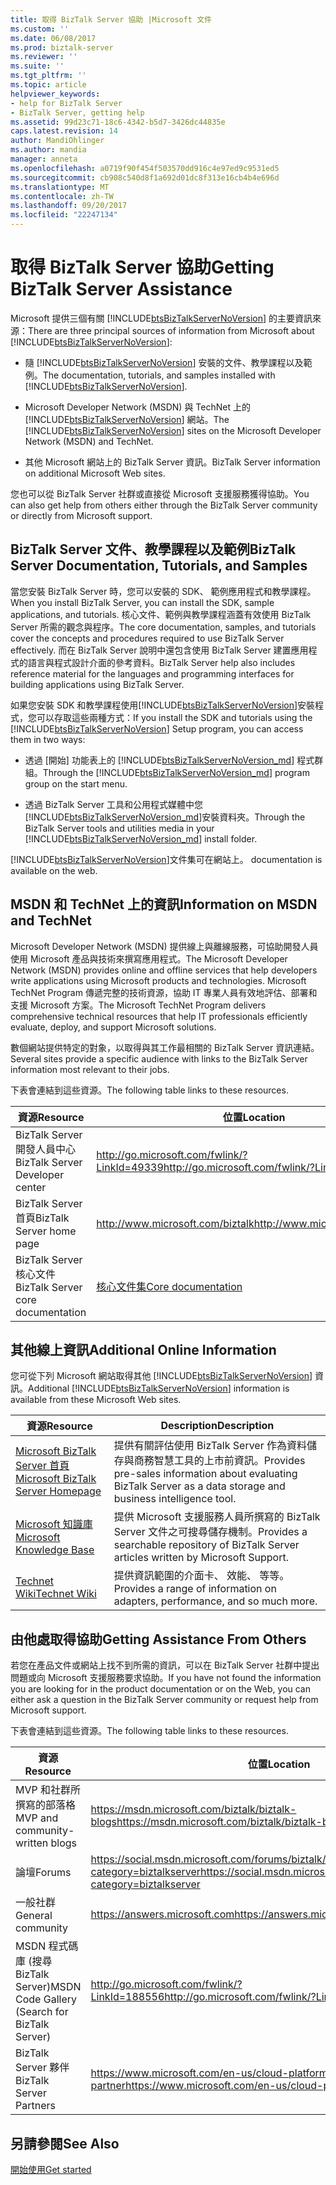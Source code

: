 ```yaml
---
title: 取得 BizTalk Server 協助 |Microsoft 文件
ms.custom: ''
ms.date: 06/08/2017
ms.prod: biztalk-server
ms.reviewer: ''
ms.suite: ''
ms.tgt_pltfrm: ''
ms.topic: article
helpviewer_keywords:
- help for BizTalk Server
- BizTalk Server, getting help
ms.assetid: 99d23c71-18c6-4342-b5d7-3426dc44835e
caps.latest.revision: 14
author: MandiOhlinger
ms.author: mandia
manager: anneta
ms.openlocfilehash: a0719f90f454f503570dd916c4e97ed9c9531ed5
ms.sourcegitcommit: cb908c540d8f1a692d01dc8f313e16cb4b4e696d
ms.translationtype: MT
ms.contentlocale: zh-TW
ms.lasthandoff: 09/20/2017
ms.locfileid: "22247134"
---
```

# <a name="getting-biztalk-server-assistance"></a><span data-ttu-id="0a04e-102">取得 BizTalk Server 協助</span><span class="sxs-lookup"><span data-stu-id="0a04e-102">Getting BizTalk Server Assistance</span></span>
<span data-ttu-id="0a04e-103">Microsoft 提供三個有關 [!INCLUDE[btsBizTalkServerNoVersion](../includes/btsbiztalkservernoversion-md.md)] 的主要資訊來源：</span><span class="sxs-lookup"><span data-stu-id="0a04e-103">There are three principal sources of information from Microsoft about [!INCLUDE[btsBizTalkServerNoVersion](../includes/btsbiztalkservernoversion-md.md)]:</span></span>  
  
-   <span data-ttu-id="0a04e-104">隨 [!INCLUDE[btsBizTalkServerNoVersion](../includes/btsbiztalkservernoversion-md.md)] 安裝的文件、教學課程以及範例。</span><span class="sxs-lookup"><span data-stu-id="0a04e-104">The documentation, tutorials, and samples installed with [!INCLUDE[btsBizTalkServerNoVersion](../includes/btsbiztalkservernoversion-md.md)].</span></span>  
  
-   <span data-ttu-id="0a04e-105">Microsoft Developer Network (MSDN) 與 TechNet 上的 [!INCLUDE[btsBizTalkServerNoVersion](../includes/btsbiztalkservernoversion-md.md)] 網站。</span><span class="sxs-lookup"><span data-stu-id="0a04e-105">The [!INCLUDE[btsBizTalkServerNoVersion](../includes/btsbiztalkservernoversion-md.md)] sites on the Microsoft Developer Network (MSDN) and TechNet.</span></span>  
  
-   <span data-ttu-id="0a04e-106">其他 Microsoft 網站上的 BizTalk Server 資訊。</span><span class="sxs-lookup"><span data-stu-id="0a04e-106">BizTalk Server information on additional Microsoft Web sites.</span></span>  
  
 <span data-ttu-id="0a04e-107">您也可以從 BizTalk Server 社群或直接從 Microsoft 支援服務獲得協助。</span><span class="sxs-lookup"><span data-stu-id="0a04e-107">You can also get help from others either through the BizTalk Server community or directly from Microsoft support.</span></span>  
  
## <a name="biztalk-server-documentation-tutorials-and-samples"></a><span data-ttu-id="0a04e-108">BizTalk Server 文件、教學課程以及範例</span><span class="sxs-lookup"><span data-stu-id="0a04e-108">BizTalk Server Documentation, Tutorials, and Samples</span></span>  
 <span data-ttu-id="0a04e-109">當您安裝 BizTalk Server 時，您可以安裝的 SDK、 範例應用程式和教學課程。</span><span class="sxs-lookup"><span data-stu-id="0a04e-109">When you install BizTalk Server, you can install the SDK, sample applications, and tutorials.</span></span> <span data-ttu-id="0a04e-110">核心文件、範例與教學課程涵蓋有效使用 BizTalk Server 所需的觀念與程序。</span><span class="sxs-lookup"><span data-stu-id="0a04e-110">The core documentation, samples, and tutorials cover the concepts and procedures required to use BizTalk Server effectively.</span></span> <span data-ttu-id="0a04e-111">而在 BizTalk Server 說明中還包含使用 BizTalk Server 建置應用程式的語言與程式設計介面的參考資料。</span><span class="sxs-lookup"><span data-stu-id="0a04e-111">BizTalk Server help also includes reference material for the languages and programming interfaces for building applications using BizTalk Server.</span></span>  
  
 <span data-ttu-id="0a04e-112">如果您安裝 SDK 和教學課程使用[!INCLUDE[btsBizTalkServerNoVersion](../includes/btsbiztalkservernoversion-md.md)]安裝程式，您可以存取這些兩種方式：</span><span class="sxs-lookup"><span data-stu-id="0a04e-112">If you install the SDK and tutorials using the [!INCLUDE[btsBizTalkServerNoVersion](../includes/btsbiztalkservernoversion-md.md)] Setup program, you can access them in two ways:</span></span>  
  
-   <span data-ttu-id="0a04e-113">透過 [開始] 功能表上的 [!INCLUDE[btsBizTalkServerNoVersion_md](../includes/btsbiztalkservernoversion-md.md)] 程式群組。</span><span class="sxs-lookup"><span data-stu-id="0a04e-113">Through the [!INCLUDE[btsBizTalkServerNoVersion_md](../includes/btsbiztalkservernoversion-md.md)] program group on the start menu.</span></span>  
  
-   <span data-ttu-id="0a04e-114">透過 BizTalk Server 工具和公用程式媒體中您[!INCLUDE[btsBizTalkServerNoVersion_md](../includes/btsbiztalkservernoversion-md.md)]安裝資料夾。</span><span class="sxs-lookup"><span data-stu-id="0a04e-114">Through the BizTalk Server tools and utilities media in your [!INCLUDE[btsBizTalkServerNoVersion_md](../includes/btsbiztalkservernoversion-md.md)] install folder.</span></span>  
  
 [!INCLUDE[btsBizTalkServerNoVersion](../includes/btsbiztalkservernoversion-md.md)]<span data-ttu-id="0a04e-115">文件集可在網站上。</span><span class="sxs-lookup"><span data-stu-id="0a04e-115"> documentation is available on the web.</span></span>  
  
## <a name="information-on-msdn-and-technet"></a><span data-ttu-id="0a04e-116">MSDN 和 TechNet 上的資訊</span><span class="sxs-lookup"><span data-stu-id="0a04e-116">Information on MSDN and TechNet</span></span>  
 <span data-ttu-id="0a04e-117">Microsoft Developer Network (MSDN) 提供線上與離線服務，可協助開發人員使用 Microsoft 產品與技術來撰寫應用程式。</span><span class="sxs-lookup"><span data-stu-id="0a04e-117">The Microsoft Developer Network (MSDN) provides online and offline services that help developers write applications using Microsoft products and technologies.</span></span> <span data-ttu-id="0a04e-118">Microsoft TechNet Program 傳遞完整的技術資源，協助 IT 專業人員有效地評估、部署和支援 Microsoft 方案。</span><span class="sxs-lookup"><span data-stu-id="0a04e-118">The Microsoft TechNet Program delivers comprehensive technical resources that help IT professionals efficiently evaluate, deploy, and support Microsoft solutions.</span></span>  
  
 <span data-ttu-id="0a04e-119">數個網站提供特定的對象，以取得與其工作最相關的 BizTalk Server 資訊連結。</span><span class="sxs-lookup"><span data-stu-id="0a04e-119">Several sites provide a specific audience with links to the BizTalk Server information most relevant to their jobs.</span></span>  
  
 <span data-ttu-id="0a04e-120">下表會連結到這些資源。</span><span class="sxs-lookup"><span data-stu-id="0a04e-120">The following table links to these resources.</span></span>  
  
|<span data-ttu-id="0a04e-121">資源</span><span class="sxs-lookup"><span data-stu-id="0a04e-121">Resource</span></span>|<span data-ttu-id="0a04e-122">位置</span><span class="sxs-lookup"><span data-stu-id="0a04e-122">Location</span></span>|  
|--------------|--------------|  
|<span data-ttu-id="0a04e-123">BizTalk Server 開發人員中心</span><span class="sxs-lookup"><span data-stu-id="0a04e-123">BizTalk Server Developer center</span></span>|[<span data-ttu-id="0a04e-124">http://go.microsoft.com/fwlink/?LinkId=49339</span><span class="sxs-lookup"><span data-stu-id="0a04e-124">http://go.microsoft.com/fwlink/?LinkId=49339</span></span>](http://go.microsoft.com/fwlink/?LinkId=49339)|  
|<span data-ttu-id="0a04e-125">BizTalk Server 首頁</span><span class="sxs-lookup"><span data-stu-id="0a04e-125">BizTalk Server home page</span></span>|[<span data-ttu-id="0a04e-126">http://www.microsoft.com/biztalk</span><span class="sxs-lookup"><span data-stu-id="0a04e-126">http://www.microsoft.com/biztalk</span></span>](https://www.microsoft.com/en-us/cloud-platform/biztalk)|  
|<span data-ttu-id="0a04e-127">BizTalk Server 核心文件</span><span class="sxs-lookup"><span data-stu-id="0a04e-127">BizTalk Server core documentation</span></span> |[<span data-ttu-id="0a04e-128">核心文件集</span><span class="sxs-lookup"><span data-stu-id="0a04e-128">Core documentation</span></span>](../core/biztalk-server-core-documentation.md) |
  
## <a name="additional-online-information"></a><span data-ttu-id="0a04e-129">其他線上資訊</span><span class="sxs-lookup"><span data-stu-id="0a04e-129">Additional Online Information</span></span>  
 <span data-ttu-id="0a04e-130">您可從下列 Microsoft 網站取得其他 [!INCLUDE[btsBizTalkServerNoVersion](../includes/btsbiztalkservernoversion-md.md)] 資訊。</span><span class="sxs-lookup"><span data-stu-id="0a04e-130">Additional [!INCLUDE[btsBizTalkServerNoVersion](../includes/btsbiztalkservernoversion-md.md)] information is available from these Microsoft Web sites.</span></span>  
  
|<span data-ttu-id="0a04e-131">資源</span><span class="sxs-lookup"><span data-stu-id="0a04e-131">Resource</span></span>|<span data-ttu-id="0a04e-132">Description</span><span class="sxs-lookup"><span data-stu-id="0a04e-132">Description</span></span>|  
|--------------|-----------------|  
|[<span data-ttu-id="0a04e-133">Microsoft BizTalk Server 首頁</span><span class="sxs-lookup"><span data-stu-id="0a04e-133">Microsoft BizTalk Server Homepage</span></span>](http://go.microsoft.com/fwlink/?LinkId=47140)|<span data-ttu-id="0a04e-134">提供有關評估使用 BizTalk Server 作為資料儲存與商務智慧工具的上市前資訊。</span><span class="sxs-lookup"><span data-stu-id="0a04e-134">Provides pre-sales information about evaluating BizTalk Server as a data storage and business intelligence tool.</span></span>|  
|[<span data-ttu-id="0a04e-135">Microsoft 知識庫</span><span class="sxs-lookup"><span data-stu-id="0a04e-135">Microsoft Knowledge Base</span></span>](http://go.microsoft.com/fwlink/?LinkId=42461)|<span data-ttu-id="0a04e-136">提供 Microsoft 支援服務人員所撰寫的 BizTalk Server 文件之可搜尋儲存機制。</span><span class="sxs-lookup"><span data-stu-id="0a04e-136">Provides a searchable repository of BizTalk Server articles written by Microsoft Support.</span></span>|  
| [<span data-ttu-id="0a04e-137">Technet Wiki</span><span class="sxs-lookup"><span data-stu-id="0a04e-137">Technet Wiki</span></span>](https://social.technet.microsoft.com/wiki/contents/articles/2240.biztalk-server-resources-on-the-technet-wiki.aspx) | <span data-ttu-id="0a04e-138">提供資訊範圍的介面卡、 效能、 等等。</span><span class="sxs-lookup"><span data-stu-id="0a04e-138">Provides a range of information on adapters, performance, and so much more.</span></span> | 
  
## <a name="getting-assistance-from-others"></a><span data-ttu-id="0a04e-139">由他處取得協助</span><span class="sxs-lookup"><span data-stu-id="0a04e-139">Getting Assistance From Others</span></span>  
 <span data-ttu-id="0a04e-140">若您在產品文件或網站上找不到所需的資訊，可以在 BizTalk Server 社群中提出問題或向 Microsoft 支援服務要求協助。</span><span class="sxs-lookup"><span data-stu-id="0a04e-140">If you have not found the information you are looking for in the product documentation or on the Web, you can either ask a question in the BizTalk Server community or request help from Microsoft support.</span></span>  
  
 <span data-ttu-id="0a04e-141">下表會連結到這些資源。</span><span class="sxs-lookup"><span data-stu-id="0a04e-141">The following table links to these resources.</span></span>  
  
|<span data-ttu-id="0a04e-142">資源</span><span class="sxs-lookup"><span data-stu-id="0a04e-142">Resource</span></span>|<span data-ttu-id="0a04e-143">位置</span><span class="sxs-lookup"><span data-stu-id="0a04e-143">Location</span></span>|  
|--------------|--------------|  
|<span data-ttu-id="0a04e-144">MVP 和社群所撰寫的部落格</span><span class="sxs-lookup"><span data-stu-id="0a04e-144">MVP and community-written blogs</span></span>|[<span data-ttu-id="0a04e-145">https://msdn.microsoft.com/biztalk/biztalk-blogs</span><span class="sxs-lookup"><span data-stu-id="0a04e-145">https://msdn.microsoft.com/biztalk/biztalk-blogs</span></span>](https://msdn.microsoft.com/biztalk/biztalk-blogs)|  
|<span data-ttu-id="0a04e-146">論壇</span><span class="sxs-lookup"><span data-stu-id="0a04e-146">Forums</span></span>|[<span data-ttu-id="0a04e-147">https://social.msdn.microsoft.com/forums/biztalk/home?category=biztalkserver</span><span class="sxs-lookup"><span data-stu-id="0a04e-147">https://social.msdn.microsoft.com/forums/biztalk/home?category=biztalkserver</span></span>](https://social.msdn.microsoft.com/forums/biztalk/home?category=biztalkserver)
|<span data-ttu-id="0a04e-148">一般社群</span><span class="sxs-lookup"><span data-stu-id="0a04e-148">General community</span></span>|[<span data-ttu-id="0a04e-149">https://answers.microsoft.com</span><span class="sxs-lookup"><span data-stu-id="0a04e-149">https://answers.microsoft.com</span></span>](https://answers.microsoft.com)|  
|<span data-ttu-id="0a04e-150">MSDN 程式碼庫 (搜尋 BizTalk Server)</span><span class="sxs-lookup"><span data-stu-id="0a04e-150">MSDN Code Gallery (Search for BizTalk Server)</span></span>|[<span data-ttu-id="0a04e-151">http://go.microsoft.com/fwlink/?LinkId=188556</span><span class="sxs-lookup"><span data-stu-id="0a04e-151">http://go.microsoft.com/fwlink/?LinkId=188556</span></span>](http://go.microsoft.com/fwlink/?LinkId=188556)|  
|<span data-ttu-id="0a04e-152">BizTalk Server 夥伴</span><span class="sxs-lookup"><span data-stu-id="0a04e-152">BizTalk Server Partners</span></span>|[<span data-ttu-id="0a04e-153">https://www.microsoft.com/en-us/cloud-platform/biztalk-partner</span><span class="sxs-lookup"><span data-stu-id="0a04e-153">https://www.microsoft.com/en-us/cloud-platform/biztalk-partner</span></span>](https://www.microsoft.com/en-us/cloud-platform/biztalk-partner)|  
  
## <a name="see-also"></a><span data-ttu-id="0a04e-154">另請參閱</span><span class="sxs-lookup"><span data-stu-id="0a04e-154">See Also</span></span>  
 [<span data-ttu-id="0a04e-155">開始使用</span><span class="sxs-lookup"><span data-stu-id="0a04e-155">Get started</span></span>](../core/getting-started-with-biztalk-server.md)